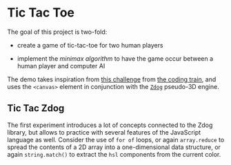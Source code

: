 # Tic Tac Toe

The goal of this project is two-fold:

- create a game of tic-tac-toe for two human players

- implement the _minimax algorithm_ to have the game occur between a human player and computer AI

The demo takes inspiration from [this challenge](https://thecodingtrain.com/CodingChallenges/149-tic-tac-toe.html) from [the coding train](https://thecodingtrain.com/), and uses the `<canvas>` element in conjunction with the [`Zdog`](https://zzz.dog) pseudo-3D engine.

## Tic Tac Zdog

The first experiment introduces a lot of concepts connected to the Zdog library, but allows to practice with several features of the JavaScript language as well. Consider the use of `for of` loops, or again `array.reduce` to spread the contents of a 2D array into a one-dimensional data structure, or again `string.match()` to extract the `hsl` components from the current color.
